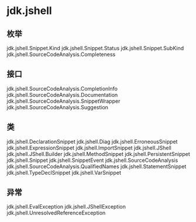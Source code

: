 # jdk.jshell

## 枚举

jdk.jshell.Snippet.Kind
jdk.jshell.Snippet.Status
jdk.jshell.Snippet.SubKind
jdk.jshell.SourceCodeAnalysis.Completeness

## 接口

jdk.jshell.SourceCodeAnalysis.CompletionInfo
jdk.jshell.SourceCodeAnalysis.Documentation
jdk.jshell.SourceCodeAnalysis.SnippetWrapper
jdk.jshell.SourceCodeAnalysis.Suggestion

## 类

jdk.jshell.DeclarationSnippet
jdk.jshell.Diag
jdk.jshell.ErroneousSnippet
jdk.jshell.ExpressionSnippet
jdk.jshell.ImportSnippet
jdk.jshell.JShell
jdk.jshell.JShell.Builder
jdk.jshell.MethodSnippet
jdk.jshell.PersistentSnippet
jdk.jshell.Snippet
jdk.jshell.SnippetEvent
jdk.jshell.SourceCodeAnalysis
jdk.jshell.SourceCodeAnalysis.QualifiedNames
jdk.jshell.StatementSnippet
jdk.jshell.TypeDeclSnippet
jdk.jshell.VarSnippet

## 异常

jdk.jshell.EvalException
jdk.jshell.JShellException
jdk.jshell.UnresolvedReferenceException




